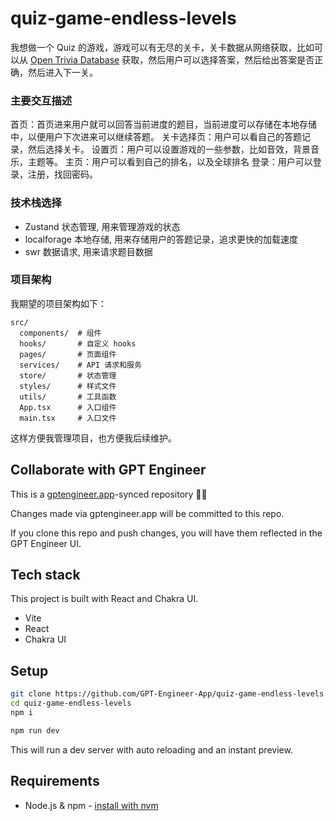# quiz-game-endless-levels

我想做一个 Quiz 的游戏，游戏可以有无尽的关卡，关卡数据从网络获取，比如可以从 [Open Trivia Database](https://opentdb.com/) 获取，然后用户可以选择答案，然后给出答案是否正确，然后进入下一关。

### 主要交互描述

首页：首页进来用户就可以回答当前进度的题目，当前进度可以存储在本地存储中，以便用户下次进来可以继续答题。
关卡选择页：用户可以看自己的答题记录，然后选择关卡。
设置页：用户可以设置游戏的一些参数，比如音效，背景音乐，主题等。
主页：用户可以看到自己的排名，以及全球排名
登录：用户可以登录，注册，找回密码。

### 技术栈选择

- Zustand 状态管理, 用来管理游戏的状态
- localforage 本地存储, 用来存储用户的答题记录，追求更快的加载速度
- swr 数据请求, 用来请求题目数据

### 项目架构

我期望的项目架构如下：

```shell
src/
  components/  # 组件
  hooks/       # 自定义 hooks
  pages/       # 页面组件
  services/    # API 请求和服务
  store/       # 状态管理
  styles/      # 样式文件
  utils/       # 工具函数
  App.tsx      # 入口组件
  main.tsx     # 入口文件
```

这样方便我管理项目，也方便我后续维护。

## Collaborate with GPT Engineer

This is a [gptengineer.app](https://gptengineer.app)-synced repository 🌟🤖

Changes made via gptengineer.app will be committed to this repo.

If you clone this repo and push changes, you will have them reflected in the GPT Engineer UI.

## Tech stack

This project is built with React and Chakra UI.

- Vite
- React
- Chakra UI

## Setup

```sh
git clone https://github.com/GPT-Engineer-App/quiz-game-endless-levels.git
cd quiz-game-endless-levels
npm i
```

```sh
npm run dev
```

This will run a dev server with auto reloading and an instant preview.

## Requirements

- Node.js & npm - [install with nvm](https://github.com/nvm-sh/nvm#installing-and-updating)
